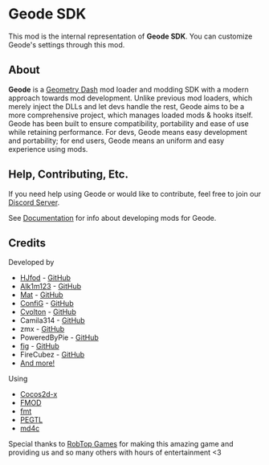 # Geode SDK
 
This mod is the internal representation of **Geode SDK**. You can customize Geode's settings through this mod.

## About

**Geode** is a [Geometry Dash](https://store.steampowered.com/app/322170/Geometry_Dash/) mod loader and modding SDK with a modern approach towards mod development. Unlike previous mod loaders, which merely inject the DLLs and let devs handle the rest, Geode aims to be a more comprehensive project, which manages loaded mods & hooks itself. Geode has been built to ensure compatibility, portability and ease of use while retaining performance. For devs, Geode means easy development and portability; for end users, Geode means an uniform and easy experience using mods.

## Help, Contributing, Etc.

If you need help using Geode or would like to contribute, feel free to join our [Discord Server](https://discord.gg/9e43WMKzhp).

See [Documentation](https://geode-sdk.github.io/docs) for info about developing mods for Geode.

## Credits

Developed by

 * [HJfod](user:104257) - [GitHub](https://github.com/HJfod)
 * [Alk1m123](user:11535118) - [GitHub](https://github.com/altalk23/)
 * [Mat](user:5568872) - [GitHub](https://github.com/matcool/)
 * [ConfiG](user:807756) - [GitHub](https://github.com/cgytrus/)
 * [Cvolton](user:761691) - [GitHub](https://github.com/Cvolton/)
 * Camila314 - [GitHub](https://github.com/camila314/)
 * zmx - [GitHub](https://github.com/qimiko/)
 * PoweredByPie - [GitHub](https://github.com/poweredbypie/)
 * [fig](user:107269) - [GitHub](https://github.com/FigmentBoy)
 * FireCubez - [GitHub](https://github.com/FireCubez)
 * [And more!](https://github.com/geode-sdk/geode/graphs/contributors)

Using

 * [Cocos2d-x](https://github.com/cocos2d/cocos2d-x/tree/cocos2d-x-2.2.3)
 * [FMOD](https://www.fmod.com/)
 * [fmt](https://fmt.dev/latest/index.html)
 * [PEGTL](https://github.com/taocpp/PEGTL)
 * [md4c](https://github.com/mity/md4c)

Special thanks to [RobTop Games](https://twitter.com/RobTopGames/) for making this amazing game and providing us and so many others with hours of entertainment <3
